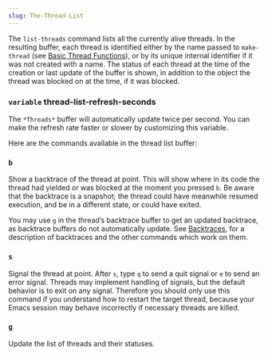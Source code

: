 ```yaml
---
slug: The-Thread-List
---
```


The `list-threads` command lists all the currently alive threads. In the resulting buffer, each thread is identified either by the name passed to `make-thread` (see [Basic Thread Functions](/docs/elisp/Basic-Thread-Functions)), or by its unique internal identifier if it was not created with a name. The status of each thread at the time of the creation or last update of the buffer is shown, in addition to the object the thread was blocked on at the time, if it was blocked.

### <span className="tag variable">`variable`</span> **thread-list-refresh-seconds**

The `*Threads*` buffer will automatically update twice per second. You can make the refresh rate faster or slower by customizing this variable.

Here are the commands available in the thread list buffer:

### `b`

Show a backtrace of the thread at point. This will show where in its code the thread had yielded or was blocked at the moment you pressed `b`. Be aware that the backtrace is a snapshot; the thread could have meanwhile resumed execution, and be in a different state, or could have exited.

You may use `g` in the thread’s backtrace buffer to get an updated backtrace, as backtrace buffers do not automatically update. See [Backtraces](/docs/elisp/Backtraces), for a description of backtraces and the other commands which work on them.

### `s`

Signal the thread at point. After `s`, type `q` to send a quit signal or `e` to send an error signal. Threads may implement handling of signals, but the default behavior is to exit on any signal. Therefore you should only use this command if you understand how to restart the target thread, because your Emacs session may behave incorrectly if necessary threads are killed.

### `g`

Update the list of threads and their statuses.
